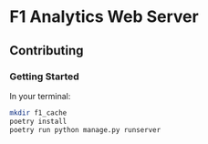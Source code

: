 # F1 Analytics Web Server
## Contributing
### Getting Started
In your terminal:
```bash
mkdir f1_cache
poetry install
poetry run python manage.py runserver
```
